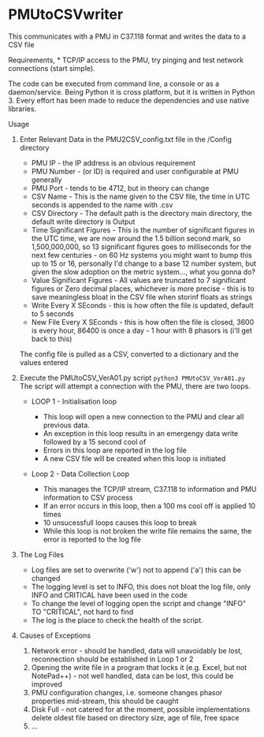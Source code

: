 # PMUtoCSVwriter
This communicates with a PMU in C37.118 format and writes the data to a CSV file

Requirements, 
	* TCP/IP access to the PMU, try pinging and test network connections (start simple).

The code can be executed from command line, a console or as a daemon/service.
Being Python it is cross platform, but it is written in Python 3.
Every effort has been made to reduce the dependencies and use native libraries.

Usage

1) Enter Relevant Data in the PMU2CSV_config.txt file in the /Config directory
	* PMU IP - the IP address is an obvious requirement
	* PMU Number - (or ID) is required and user configurable at PMU generally
	* PMU Port - tends to be 4712, but in theory can change
	* CSV Name - This is the name given to the CSV file, the time in UTC seconds is appended to the name with .csv
	* CSV Directory - The default path is the directory main directory, the default write directory is Output
	* Time Significant Figures - This is the number of significant figures in the UTC time, we are now around the 1.5 billion second mark, so 1,500,000,000, so 13 significant figures goes to milliseconds for the next few centuries - on 60 Hz systems you might want to bump this up to 15 or 16, personally I'd change to a base 12 number system, but given the slow adoption on the metric system..., what you gonna do?
	* Value Significant Figures - All values are truncated to 7 significant figures or Zero decimal places, whichever is more precise - this is to save meaningless bloat in the CSV file when storinf floats as strings
	* Write Every X SEconds - this is how often the file is updated, default to 5 seconds
	* New File Every X SEconds - this is how often the file is closed, 3600 is every hour, 86400 is once a day - 1 hour with 8 phasors is (i'll get back to this)
	
	The config file is pulled as a CSV, converted to a dictionary and the values entered

	
2) Execute the PMUtoCSV_VerA01.py script
	`python3 PMUtoCSV_VerA01.py`  
	The script will attempt a connection with the PMU, there are two loops.
	
	* LOOP 1 - Initialisation loop
		* This loop will open a new connection to the PMU and clear all previous data.
		* An exception in this loop results in an emergengy data write followed by a 15 second cool of
		* Errors in this loop are reported in the log file
		* A new CSV file will be created when this loop is initiated
		
	* Loop 2 - Data Collection Loop
		* This manages the TCP/IP stream, C37.118 to information and PMU information to CSV process
		* If an error occurs in this loop, then a 100 ms cool off is applied 10 times
		* 10 unsucessfull loops causes this loop to break
		* While this loop is not broken the write file remains the same, the error is reported to the log file
	
	
3) The Log Files
	* Log files are set to overwrite ('w') not to append ('a') this can be changed
	* The logging level is set to INFO, this does not bloat the log file, only INFO and CRITICAL have been used in the code
	* To change the level of logging open the script and change "INFO" TO "CRITICAL", not hard to find
	* The log is the place to check the health of the script. 


4) Causes of Exceptions

	1) Network error - should be handled, data will unavoidably be lost, reconnection should be established in Loop 1 or 2
	2) Opening the write file in a program that locks it (e.g. Excel, but not NotePad++) - not well handled, data can be lost, this could be improved
	3) PMU configuration changes, i.e. someone changes phasor properties mid-stream, this should be caught
	4) Disk Full - not catered for at the moment, possible implementations delete oldest file based on directory size, age of file, free space
	5) ...

